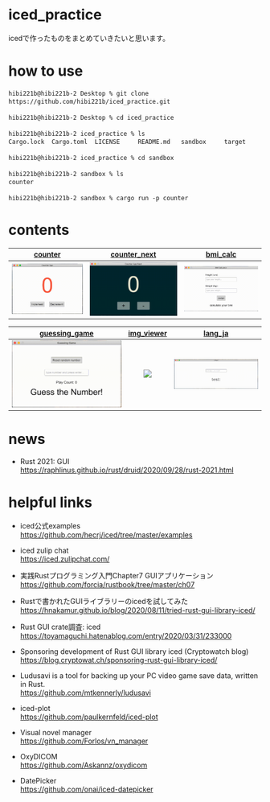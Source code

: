 # iced_practice
icedで作ったものをまとめていきたいと思います。

# how to use 

```terminal
hibi221b@hibi221b-2 Desktop % git clone https://github.com/hibi221b/iced_practice.git

hibi221b@hibi221b-2 Desktop % cd iced_practice

hibi221b@hibi221b-2 iced_practice % ls
Cargo.lock	Cargo.toml	LICENSE		README.md	sandbox		target

hibi221b@hibi221b-2 iced_practice % cd sandbox 

hibi221b@hibi221b-2 sandbox % ls
counter

hibi221b@hibi221b-2 sandbox % cargo run -p counter
```

# contents

|[counter](https://github.com/hibi221b/iced_practice/tree/master/sandbox/counter)|[counter_next](https://github.com/hibi221b/iced_practice/tree/master/sandbox/counter_next)|[bmi_calc](https://github.com/hibi221b/iced_practice/tree/master/sandbox/bmi_calc)|
|:---:|:---:|:---:|
|<img src="./assets/counter.gif">|<img src="./assets/counter_next.gif">|<img src="./assets/bmi_calc.gif">|

|[guessing_game](https://github.com/hibi221b/iced_practice/tree/master/sandbox/guessing_game)|[img_viewer](https://github.com/hibi221b/iced_practice/tree/master/sandbox/img_viewer)|[lang_ja](https://github.com/hibi221b/iced_practice/tree/master/sandbox/lang_ja)|
|:---:|:---:|:---:|
|<img src="./assets/guessing_game.gif">|<img src="./assets/img_viewer.gif">|<img src="./assets/lang_ja.gif">|

# news

- Rust 2021: GUI <br>
https://raphlinus.github.io/rust/druid/2020/09/28/rust-2021.html

# helpful links

- iced公式examples <br>
https://github.com/hecrj/iced/tree/master/examples

- iced zulip chat <br>
https://iced.zulipchat.com/

- 実践Rustプログラミング入門Chapter7 GUIアプリケーション <br>
https://github.com/forcia/rustbook/tree/master/ch07

- Rustで書かれたGUIライブラリーのicedを試してみた <br>
https://hnakamur.github.io/blog/2020/08/11/tried-rust-gui-library-iced/

- Rust GUI crate調査: iced <br>
https://toyamaguchi.hatenablog.com/entry/2020/03/31/233000

- Sponsoring development of Rust GUI library iced (Cryptowatch blog) <br>
https://blog.cryptowat.ch/sponsoring-rust-gui-library-iced/

- Ludusavi is a tool for backing up your PC video game save data, written in Rust. <br>
https://github.com/mtkennerly/ludusavi

- iced-plot <br>
https://github.com/paulkernfeld/iced-plot

- Visual novel manager <br>
https://github.com/Forlos/vn_manager

- OxyDICOM <br>
https://github.com/Askannz/oxydicom

- DatePicker <br>
https://github.com/onai/iced-datepicker
